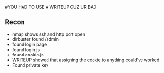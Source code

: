 #YOU HAD TO USE A WRITEUP CUZ UR BAD

## Recon
- nmap shows ssh and http port open
- dirbuster found /admin
- found login page
- found login.js
- found cookie.js
- WRITEUP showed that assigning the cookie to anything could've worked
- Found private key
